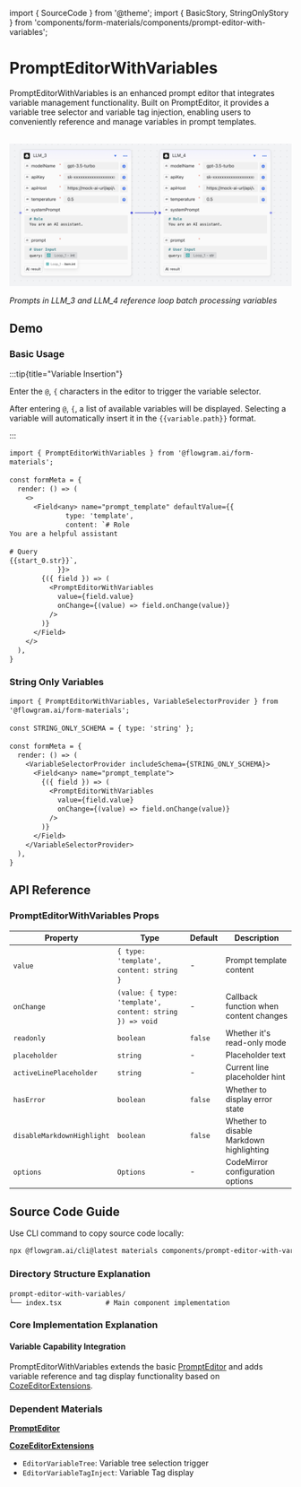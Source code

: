 import { SourceCode } from '@theme';
import { BasicStory, StringOnlyStory } from 'components/form-materials/components/prompt-editor-with-variables';

# PromptEditorWithVariables

PromptEditorWithVariables is an enhanced prompt editor that integrates variable management functionality. Built on PromptEditor, it provides a variable tree selector and variable tag injection, enabling users to conveniently reference and manage variables in prompt templates.

<br />

<div>
  <img loading="lazy" src="/materials/prompt-editor-with-variables.png" alt="Component" style={{ width: '50%' }} />

  *Prompts in LLM\_3 and LLM\_4 reference loop batch processing variables*
</div>

## Demo

### Basic Usage

:::tip{title="Variable Insertion"}

Enter the `@`, `{` characters in the editor to trigger the variable selector.

After entering `@`, `{`, a list of available variables will be displayed. Selecting a variable will automatically insert it in the `{{variable.path}}` format.

:::

<BasicStory />

```tsx pure title="form-meta.tsx"
import { PromptEditorWithVariables } from '@flowgram.ai/form-materials';

const formMeta = {
  render: () => (
    <>
      <Field<any> name="prompt_template" defaultValue={{
              type: 'template',
              content: `# Role
You are a helpful assistant

# Query
{{start_0.str}}`,
            }}>
        {({ field }) => (
          <PromptEditorWithVariables
            value={field.value}
            onChange={(value) => field.onChange(value)}
          />
        )}
      </Field>
    </>
  ),
}
```

### String Only Variables

<StringOnlyStory />

```tsx pure title="form-meta.tsx"
import { PromptEditorWithVariables, VariableSelectorProvider } from '@flowgram.ai/form-materials';

const STRING_ONLY_SCHEMA = { type: 'string' };

const formMeta = {
  render: () => (
    <VariableSelectorProvider includeSchema={STRING_ONLY_SCHEMA}>
      <Field<any> name="prompt_template">
        {({ field }) => (
          <PromptEditorWithVariables
            value={field.value}
            onChange={(value) => field.onChange(value)}
          />
        )}
      </Field>
    </VariableSelectorProvider>
  ),
}
```

## API Reference

### PromptEditorWithVariables Props

| Property | Type | Default | Description |
|--------|------|--------|------|
| `value` | `{ type: 'template', content: string }` | - | Prompt template content |
| `onChange` | `(value: { type: 'template', content: string }) => void` | - | Callback function when content changes |
| `readonly` | `boolean` | `false` | Whether it's read-only mode |
| `placeholder` | `string` | - | Placeholder text |
| `activeLinePlaceholder` | `string` | - | Current line placeholder hint |
| `hasError` | `boolean` | `false` | Whether to display error state |
| `disableMarkdownHighlight` | `boolean` | `false` | Whether to disable Markdown highlighting |
| `options` | `Options` | - | CodeMirror configuration options |

## Source Code Guide

<SourceCode href="https://github.com/bytedance/flowgram.ai/tree/main/packages/materials/form-materials/src/components/prompt-editor-with-variables/index.tsx" />

Use CLI command to copy source code locally:

```bash
npx @flowgram.ai/cli@latest materials components/prompt-editor-with-variables
```

### Directory Structure Explanation

```
prompt-editor-with-variables/
└── index.tsx           # Main component implementation
```

### Core Implementation Explanation

#### Variable Capability Integration

PromptEditorWithVariables extends the basic [PromptEditor](/en/materials/components/prompt-editor.md) and adds variable reference and tag display functionality based on [CozeEditorExtensions](/en/materials/components/coze-editor-extensions.md).

### Dependent Materials

[**PromptEditor**](/en/materials/components/prompt-editor.md)

[**CozeEditorExtensions**](/en/materials/components/coze-editor-extensions.md)

* `EditorVariableTree`: Variable tree selection trigger
* `EditorVariableTagInject`: Variable Tag display
